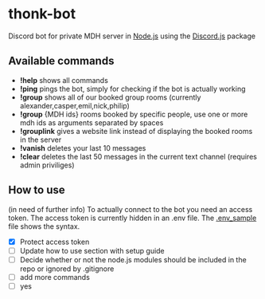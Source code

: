 # thonk-bot
Discord bot for private MDH server in [Node.js](https://nodejs.org/) using the [Discord.js](https://discord.js.org/) package

## Available commands
- **!help** shows all commands
- **!ping** pings the bot, simply for checking if the bot is actually working
- **!group** shows all of our booked group rooms (currently alexander,casper,emil,nick,philip)
- **!group** {MDH ids} rooms booked by specific people, use one or more mdh ids as arguments separated by spaces
- **!grouplink** gives a website link instead of displaying the booked rooms in the server
- **!vanish** deletes your last 10 messages
- **!clear** deletes the last 50 messages in the current text channel (requires admin priviliges)

## How to use
(in need of further info)
To actually connect to the bot you need an access token. The access token is currently hidden in an .env file. The [.env_sample](/.env_sample) file shows the syntax.

- [x] Protect access token 
- [ ] Update how to use section with setup guide
- [ ] Decide whether or not the node.js modules should be included in the repo or ignored by .gitignore
- [ ] add more commands
- [ ] yes
